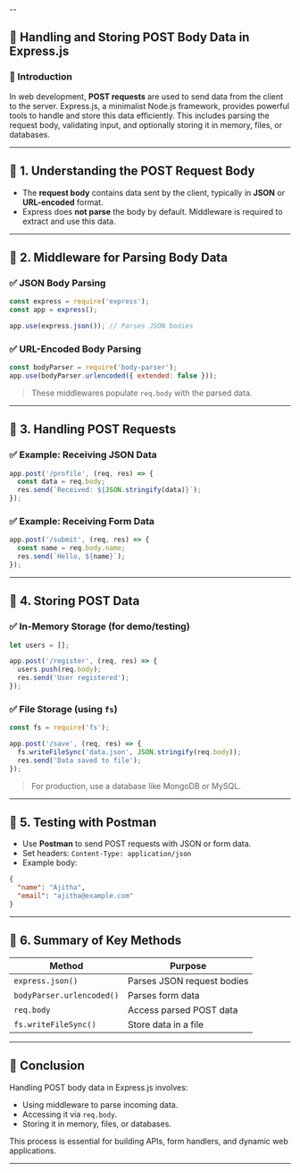 --

## 📨 Handling and Storing POST Body Data in Express.js

### 🔹 Introduction
In web development, **POST requests** are used to send data from the client to the server. Express.js, a minimalist Node.js framework, provides powerful tools to handle and store this data efficiently. This includes parsing the request body, validating input, and optionally storing it in memory, files, or databases.

---

## 🔸 1. Understanding the POST Request Body

- The **request body** contains data sent by the client, typically in **JSON** or **URL-encoded** format.
- Express does **not parse** the body by default. Middleware is required to extract and use this data.

---

## 🔸 2. Middleware for Parsing Body Data

### ✅ JSON Body Parsing
```js
const express = require('express');
const app = express();

app.use(express.json()); // Parses JSON bodies
```

### ✅ URL-Encoded Body Parsing
```js
const bodyParser = require('body-parser');
app.use(bodyParser.urlencoded({ extended: false }));
```

> These middlewares populate `req.body` with the parsed data.

---

## 🔸 3. Handling POST Requests

### ✅ Example: Receiving JSON Data
```js
app.post('/profile', (req, res) => {
  const data = req.body;
  res.send(`Received: ${JSON.stringify(data)}`);
});
```

### ✅ Example: Receiving Form Data
```js
app.post('/submit', (req, res) => {
  const name = req.body.name;
  res.send(`Hello, ${name}`);
});
```

---

## 🔸 4. Storing POST Data

### ✅ In-Memory Storage (for demo/testing)
```js
let users = [];

app.post('/register', (req, res) => {
  users.push(req.body);
  res.send('User registered');
});
```

### ✅ File Storage (using `fs`)
```js
const fs = require('fs');

app.post('/save', (req, res) => {
  fs.writeFileSync('data.json', JSON.stringify(req.body));
  res.send('Data saved to file');
});
```

> For production, use a database like MongoDB or MySQL.

---

## 🔸 5. Testing with Postman

- Use **Postman** to send POST requests with JSON or form data.
- Set headers: `Content-Type: application/json`
- Example body:
```json
{
  "name": "Ajitha",
  "email": "ajitha@example.com"
}
```

---

## 🔸 6. Summary of Key Methods

| Method                  | Purpose                                 |
|------------------------|-----------------------------------------|
| `express.json()`       | Parses JSON request bodies              |
| `bodyParser.urlencoded()` | Parses form data                      |
| `req.body`             | Access parsed POST data                 |
| `fs.writeFileSync()`   | Store data in a file                    |

---

## 🔸 Conclusion

Handling POST body data in Express.js involves:
- Using middleware to parse incoming data.
- Accessing it via `req.body`.
- Storing it in memory, files, or databases.

This process is essential for building APIs, form handlers, and dynamic web applications.

---
